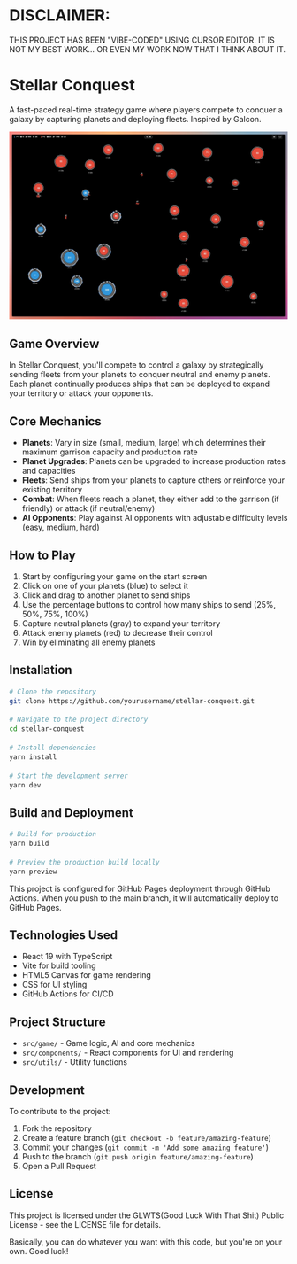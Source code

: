 # DISCLAIMER: 

THIS PROJECT HAS BEEN "VIBE-CODED" USING CURSOR EDITOR. IT IS NOT MY BEST WORK... OR EVEN MY WORK NOW THAT I THINK ABOUT IT.

# Stellar Conquest

A fast-paced real-time strategy game where players compete to conquer a galaxy by capturing planets and deploying fleets. Inspired by Galcon.

![Stellar Conquest Game](public/screenshot.jpg)

## Game Overview

In Stellar Conquest, you'll compete to control a galaxy by strategically sending fleets from your planets to conquer neutral and enemy planets. Each planet continually produces ships that can be deployed to expand your territory or attack your opponents.

## Core Mechanics

- **Planets**: Vary in size (small, medium, large) which determines their maximum garrison capacity and production rate
- **Planet Upgrades**: Planets can be upgraded to increase production rates and capacities
- **Fleets**: Send ships from your planets to capture others or reinforce your existing territory
- **Combat**: When fleets reach a planet, they either add to the garrison (if friendly) or attack (if neutral/enemy)
- **AI Opponents**: Play against AI opponents with adjustable difficulty levels (easy, medium, hard)

## How to Play

1. Start by configuring your game on the start screen
2. Click on one of your planets (blue) to select it
3. Click and drag to another planet to send ships
4. Use the percentage buttons to control how many ships to send (25%, 50%, 75%, 100%)
5. Capture neutral planets (gray) to expand your territory
6. Attack enemy planets (red) to decrease their control
7. Win by eliminating all enemy planets

## Installation

```bash
# Clone the repository
git clone https://github.com/yourusername/stellar-conquest.git

# Navigate to the project directory
cd stellar-conquest

# Install dependencies
yarn install

# Start the development server
yarn dev
```

## Build and Deployment

```bash
# Build for production
yarn build

# Preview the production build locally
yarn preview
```

This project is configured for GitHub Pages deployment through GitHub Actions. When you push to the main branch, it will automatically deploy to GitHub Pages.

## Technologies Used

- React 19 with TypeScript
- Vite for build tooling
- HTML5 Canvas for game rendering
- CSS for UI styling
- GitHub Actions for CI/CD

## Project Structure

- `src/game/` - Game logic, AI and core mechanics
- `src/components/` - React components for UI and rendering
- `src/utils/` - Utility functions

## Development

To contribute to the project:

1. Fork the repository
2. Create a feature branch (`git checkout -b feature/amazing-feature`)
3. Commit your changes (`git commit -m 'Add some amazing feature'`)
4. Push to the branch (`git push origin feature/amazing-feature`)
5. Open a Pull Request

## License

This project is licensed under the GLWTS(Good Luck With That Shit) Public License - see the LICENSE file for details.

Basically, you can do whatever you want with this code, but you're on your own. Good luck! 